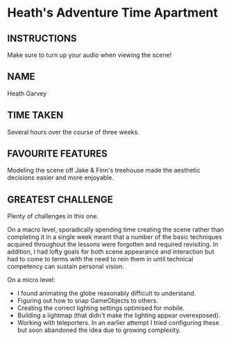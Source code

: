 # Heath's Adventure Time Apartment

## INSTRUCTIONS
Make sure to turn up your audio when viewing the scene!

## NAME
Heath Garvey

## TIME TAKEN
Several hours over the course of three weeks.

## FAVOURITE FEATURES
Modeling the scene off Jake & Finn's treehouse made the aesthetic decisions easier and more enjoyable.

## GREATEST CHALLENGE
Plenty of challenges in this one.

On a macro level, sporadically spending time creating the scene rather than completing it in a single week meant that a number of the basic techniques acquired throughout the lessons were forgotten and required revisiting. In addition, I had lofty goals for both scene appearance and interaction but had to come to terms with the need to rein them in until technical competency can sustain personal vision.

On a micro level:
- I found animating the globe reasonably difficult to understand.
- Figuring out how to snap GameObjects to others.
- Creating the correct lighting settings optimised for mobile.
- Building a lightmap (that didn't make the lighting appear overexposed).
- Working with teleporters. In an earlier attempt I tried configuring these but soon abandoned the idea due to growing complexity.

